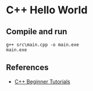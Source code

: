 # C++ Hello World

## Compile and run
```
g++ src\main.cpp -o main.exe
main.exe
```

## References


* [C++ Beginner Tutorials](https://youtube.com/playlist?list=PL7yh-TELLS1HSmBcqYk9LhPYSWp31FWH2)